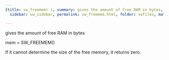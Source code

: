 ```yaml
---
{title: sw_freemem( ), summary: gives the amount of free RAM in bytes, keywords: sample,
  sidebar: sw_sidebar, permalink: sw_freemem.html, folder: swfiles, mathjax: 'true'}

---
```

gives the amount of free RAM in bytes
 
mem = SW_FREEMEM()
 
If it cannot determine the size of the free memory, it returns zero.
 

